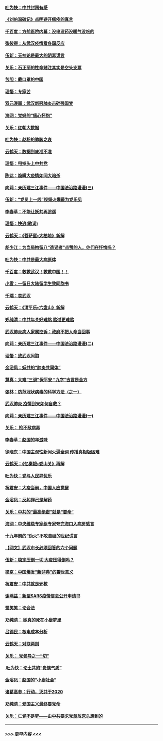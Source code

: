 #### [吐为快：中共封网有感](../pages/nsc993/n11852575.md?t=02081222) 
#### [《刘伯温碑记》点明避开瘟疫的真言](../pages/nsc993/n11852128.md?t=02081222) 
#### [千百度：方舱医院内幕：没电没药没暖气没吃的](../pages/nsc993/n11850211.md?t=02081222) 
#### [张彼得：从武汉疫情看各国反应](../pages/nsc993/n11850102.md?t=02081222) 
#### [伍新：无神论是最大的阴毒谎言](../pages/nsc993/n11846129.md?t=02081222) 
#### [关乐：石正丽的性命赌注其实是空头支票](../pages/nsc993/n11846109.md?t=02081222) 
#### [苦胆：戴口罩的中国](../pages/nsc993/n11845576.md?t=02081222) 
#### [理悟：专家苦](../pages/nsc993/n11845564.md?t=02081222) 
#### [双元漫画：武汉新冠肺炎击碎强国梦](../pages/nsc993/n11843320.md?t=02081222) 
#### [海网：党妈的“瘟心怀抱”](../pages/nsc993/n11840740.md?t=02081222) 
#### [关乐：红朝大数据](../pages/nsc993/n11840675.md?t=02081222) 
#### [吐为快：赵粉的肺腑之哀](../pages/nsc993/n11840618.md?t=02081222) 
#### [云鹤天：数据到底准不准](../pages/nsc993/n11840325.md?t=02081222) 
#### [理悟：甩掉头上中共党](../pages/nsc993/n11838826.md?t=02081222) 
#### [陈达：隐瞒大疫情如同大暗杀](../pages/nsc993/n11838771.md?t=02081222) 
#### [向莉：亲历建三江事件——中国法治路漫漫(三)](../pages/nsc993/n11831825.md?t=02081222) 
#### [伍新：“党员上一线”视频火爆最为党乐见](../pages/nsc993/n11838200.md?t=02081222) 
#### [李春草：不能让妖共再逍遥](../pages/nsc993/n11838102.md?t=02081222) 
#### [理悟：快逃(歌词)](../pages/nsc993/n11838083.md?t=02081222) 
#### [云鹤天：《菩萨蛮▪大柏地》新解](../pages/nsc993/n11838059.md?t=02081222) 
#### [胡少江：为当局拘留八“造谣者”点赞的人，你们在忏悔吗？](../pages/nsc993/n11836801.md?t=02081222) 
#### [吐为快：中共是最大病原体](../pages/nsc993/n11836748.md?t=02081222) 
#### [千百度：救救武汉！救救中国！！](../pages/nsc993/n11836145.md?t=02081222) 
#### [小雪：一留日大陆留学生致同胞书](../pages/nsc993/n11834624.md?t=02081222) 
#### [千瑞：哀武汉](../pages/nsc993/n11833647.md?t=02081222) 
#### [云鹤天：《清平乐▪六盘山》新解](../pages/nsc993/n11833611.md?t=02081222) 
#### [郑纯清：中共年关好难熬 熬过更难熬](../pages/nsc993/n11833489.md?t=02081222) 
#### [武汉肺炎病人家属控诉：政府不把人命当回事](../pages/nsc993/n11833205.md?t=02081222) 
#### [向莉：亲历建三江事件——中国法治路漫漫(二)](../pages/nsc993/n11829102.md?t=02081222) 
#### [理悟：致武汉同胞](../pages/nsc993/n11831522.md?t=02081222) 
#### [金浴凤：妖共的“肺炎共同体”](../pages/nsc993/n11829448.md?t=02081222) 
#### [慧真：大难“三退”保平安 “九字”吉言是金方](../pages/nsc993/n11829501.md?t=02081222) 
#### [张林：防范冠状病毒的科学方法（之一）](../pages/nsc993/n11828618.md?t=02081222) 
#### [武汉肺炎 疫情到来如何自救？](../pages/nsc993/n11827632.md?t=02081222) 
#### [向莉：亲历建三江事件——中国法治路漫漫(一)](../pages/nsc993/n11827190.md?t=02081222) 
#### [关乐： 枪不敌病毒](../pages/nsc993/n11826746.md?t=02081222) 
#### [李春草：赵国的年滋味](../pages/nsc993/n11826321.md?t=02081222) 
#### [徐晓东：中国主观性新闻火遍全网 传播真相极困难](../pages/nsc993/n11826508.md?t=02081222) 
#### [云鹤天：《忆秦娥▪娄山关》再解](../pages/nsc993/n11824682.md?t=02081222) 
#### [吐为快：党与人民异忧乐](../pages/nsc993/n11824660.md?t=02081222) 
#### [祝君安：大疫当前，中国人应觉醒](../pages/nsc993/n11821946.md?t=02081222) 
#### [金浴凤：反躬罪己是解药](../pages/nsc993/n11820280.md?t=02081222) 
#### [关乐：中共的“最高绝密”就是“要命”](../pages/nsc993/n11816946.md?t=02081222) 
#### [海网：中央维稳专家组专家夸完海口入病房感言](../pages/nsc993/n11815138.md?t=02081222) 
#### [十九年前的“伪火”不攻自破的世纪谎言](../pages/nsc993/n11813238.md?t=02081222) 
#### [【网文】武汉市长必须回答的六个问题](../pages/nsc993/n11813848.md?t=02081222) 
#### [伍新：稳定压倒一切 大疫压得倒吗？](../pages/nsc993/n11812634.md?t=02081222) 
#### [梁京：中国爆发“新非典”的警世意义](../pages/nsc993/n11812554.md?t=02081222) 
#### [祝君安：中共就是邪教](../pages/nsc993/n11812431.md?t=02081222) 
#### [谢燕益：新型SARS疫情信息公开申请书](../pages/nsc993/n11808840.md?t=02081222) 
#### [蜀笑笑：论合法](../pages/nsc993/n11808064.md?t=02081222) 
#### [郑纯清： 她真的死在小康梦里](../pages/nsc993/n11806623.md?t=02081222) 
#### [吕锡民：核电成本分析](../pages/nsc993/n11806284.md?t=02081222) 
#### [云鹤天：对联两则](../pages/nsc993/n11805957.md?t=02081222) 
#### [关乐： 党领导之一“切”](../pages/nsc993/n11804505.md?t=02081222) 
#### [ 吐为快：论土共的“贵族气质”](../pages/nsc993/n11804490.md?t=02081222) 
#### [金浴凤：赵国的“小康社会”](../pages/nsc993/n11804452.md?t=02081222) 
#### [诸葛高参：行动，灭共于2020](../pages/nsc993/n11804120.md?t=02081222) 
#### [郑纯清：爱国主义最终要党命](../pages/nsc993/n11802197.md?t=02081222) 
#### [关乐：亡党不是梦——由中共要求党章放床头想到的](../pages/nsc993/n11802156.md?t=02081222) 

----
#### [ >>> 更早内容 <<< ](../indexes/nsc993-earlier.md)
